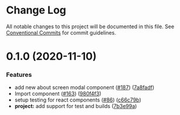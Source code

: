 # Change Log

All notable changes to this project will be documented in this file.
See [Conventional Commits](https://conventionalcommits.org) for commit guidelines.

# 0.1.0 (2020-11-10)


### Features

* add new about screen modal component ([#187](https://github.com/carbon-design-system/ibm-cloud-cognitive/tree/master/packages/jest-config/issues/187)) ([7a8fadf](https://github.com/carbon-design-system/ibm-cloud-cognitive/tree/master/packages/jest-config/commit/7a8fadf3b52bb50a733fbbbe5978051a00cf406e))
* Import component ([#163](https://github.com/carbon-design-system/ibm-cloud-cognitive/tree/master/packages/jest-config/issues/163)) ([980f4f3](https://github.com/carbon-design-system/ibm-cloud-cognitive/tree/master/packages/jest-config/commit/980f4f3334610e97c0552921cdab269a6e01e6a7))
* setup testing for react components ([#86](https://github.com/carbon-design-system/ibm-cloud-cognitive/tree/master/packages/jest-config/issues/86)) ([c66c79b](https://github.com/carbon-design-system/ibm-cloud-cognitive/tree/master/packages/jest-config/commit/c66c79bff039ad4a1e8fce5a2854948a80daf42e))
* **project:** add support for test and builds ([7b3e99a](https://github.com/carbon-design-system/ibm-cloud-cognitive/tree/master/packages/jest-config/commit/7b3e99ad75246bd03aa542563f8fdadca23a2f95))
